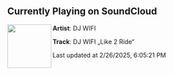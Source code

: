 ## Currently Playing on SoundCloud

[<img align="left" width="100" src="https://i1.sndcdn.com/artworks-Yl1v2ondAgIAZu31-gDURXg-t500x500.jpg">](https://soundcloud.com/oaz010101/dj-wifi-like-2-ride-master)

**Artist**: DJ WIFI 

**Track**: DJ WIFI „Like 2 Ride“

Last updated at 2/26/2025, 6:05:21 PM
